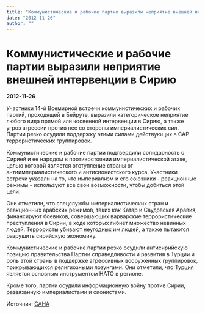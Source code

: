 ```yaml
---
title: "Коммунистические и рабочие партии выразили неприятие внешней интервенции в Сирию"
date: "2012-11-26"
author: ""
---
```


# Коммунистические и рабочие партии выразили неприятие внешней интервенции в Сирию

**2012-11-26** 

Участники 14-й Всемирной встречи коммунистических и рабочих партий, проходящей в Бейруте, выразили категорическое неприятие любого вида прямой или косвенной интервенции в Сирию, а также угроз агрессии против нее со стороны империалистических сил. Партии резко осудили поддержку этими силами действующих в САР террористических группировок.

Коммунистические и рабочие партии подтвердили солидарность с Сирией и ее народом в противостоянии империалистической атаке, целью которой является отступление страны от антиимпериалистического и антисионистского курса. Участники встречи указали на то, что империализм и его союзники - реакционные режимы - используют все свои возможности, чтобы добиться этой цели.

Они отметили, что спецслужбы империалистических стран и реакционных арабских режимов, таких как Катар и Саудовская Аравия, финансируют боевиков, совершающих варварские террористические преступления в Сирии, в ходе которых гибнет множество невинных людей. Террористы убивают неугодных им людей, а также пытаются разрушить сирийскую экономику.

Коммунистические и рабочие партии резко осудили антисирийскую позицию правительства Партии справедливости и развития в Турции и роль этой страны в поддержке агрессивных вооруженных группировок, прикрывающихся религиозными лозунгами. Они отметили, что Турция является основным инструментом НАТО в регионе.

Кроме того, партии осудили информационную войну против Сирии, развязанную империалистами и сионистами.

Источник: [САНА](http://sana.sy/rus/326/2012/11/25/454215.htm)